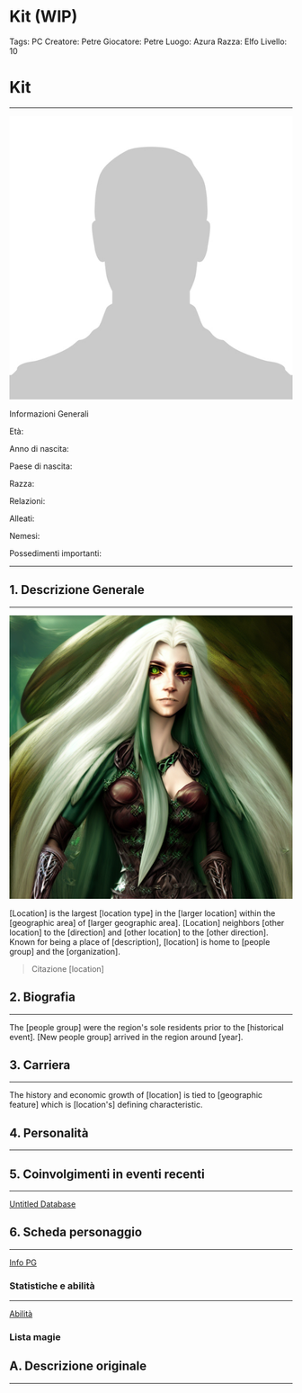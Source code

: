 # Kit (WIP)

Tags: PC
Creatore: Petre
Giocatore: Petre
Luogo: Azura
Razza: Elfo
Livello: 10

# Kit

---

![No-Photo-Available-591x591-2.jpg](Kit%20(WIP)%206fa9f39f12df44b5886783e9e3370c50/No-Photo-Available-591x591-2.jpg)

Informazioni Generali

Età:

Anno di nascita:

Paese di nascita:

Razza:

Relazioni:

Alleati:

Nemesi:

Possedimenti importanti:

---

## 1. Descrizione Generale

---

![full-body-portrait-of-a-beautiful-female-elf-with-long-silver-hairs-and-deep-green-eyes-fantasy-se-.png](Kit%20(WIP)%206fa9f39f12df44b5886783e9e3370c50/full-body-portrait-of-a-beautiful-female-elf-with-long-silver-hairs-and-deep-green-eyes-fantasy-se-.png)

[Location] is the largest [location type] in the [larger location] within the [geographic area] of [larger geographic area]. [Location] neighbors [other location] to the [direction] and [other location] to the [other direction]. Known for being a place of [description], [location] is home to [people group] and the [organization].

> Citazione [location]
> 

## 2. Biografia

---

The [people group] were the region's sole residents prior to the [historical event]. [New people group] arrived in the region around [year]. 

## 3. Carriera

---

The history and economic growth of [location] is tied to [geographic feature] which is [location's] defining characteristic. 

## 4. Personalità

---

## 5. Coinvolgimenti in eventi recenti

---

[Untitled Database](Kit%20(WIP)%206fa9f39f12df44b5886783e9e3370c50/Untitled%20Database%2048eaef2d139146f79a5e3a2a6505755d.csv)

## 6. Scheda personaggio

---

[Info PG](Kit%20(WIP)%206fa9f39f12df44b5886783e9e3370c50/Info%20PG%20ad4b6cf9f05c4823b63f24eb3fb30160.csv)

### Statistiche e abilità

---

[Abilità](Kit%20(WIP)%206fa9f39f12df44b5886783e9e3370c50/Abilita%CC%80%2098914416bc5f44bc8be31a513dba9b63.csv)

### Lista magie

## A. Descrizione originale

---